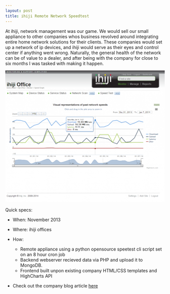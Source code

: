 ```yaml
---
layout: post
title: ihiji Remote Network Speedtest
---
```


At ihiji, network management was our game. We would sell our small appliance to other companies whos business revolved around integrating entire home network solutions for their clients. These companies would set up a network of ip devices, and ihiji would serve as their eyes and control center if anything went wrong. Naturally, the general health of the network can be of value to a dealer, and after being with the company for close to six months I was tasked with making it happen.

![Frontend SpeedTest created using HighCharts](/images/ihiji_speedtest.png)

Quick specs:

* When: November 2013
* Where: ihiji offices
* How:
  - Remote appliance using a python opensource speetest cli script set on an 8 hour cron job
  - Backend webserver recieved data via PHP and upload it to MongoDB.
  - Frontend built unpon existing company HTML/CSS templates and HighCharts API

* Check out the company blog article [here](http://www.ihiji.com/ihiji-adds-cloud-based-network-scanning-with-auto-discovery-and-an-internet-speed-test-to-the-award-winning-ihiji-invision-remote-network-management-solution/)
